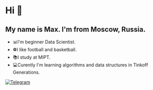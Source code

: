 # Hi 👋
## My name is Max. I'm from Moscow, Russia.

- 📊I'm beginner Data Scientist.
- ⚽️I like football and basketball.
- 📚I study at MIPT.
- 💻Curently I'm learning algorithms and data structures in Tinkoff Generations.

[![Telegram](https://img.shields.io/badge/Telegram-2CA5E0?style=for-the-badge&logo=telegram&logoColor=white)](https://t.me/smax294)


<!---
dendufire/dendufire is a ✨ special ✨ repository because its `README.md` (this file) appears on your GitHub profile.
You can click the Preview link to take a look at your changes.
--->
